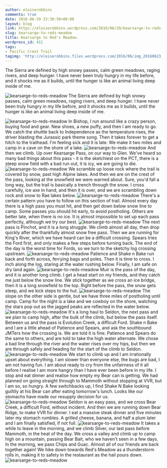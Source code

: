 ```yaml
---
author: eloiserobbins
comments: true
date: 2016-06-29 23:30:50+00:00
layout: blog
link: https://eloiserobbins.wordpress.com/2016/06/29/kearsarge-to-reds-meadow/
slug: kearsarge-to-reds-meadow
title: Kearsarge to Red's Meadow.
wordpress_id: 411
tags:
- Pacific Crest Trail
tagimg: 'http://eloiserobbins.files.wordpress.com/2016/06/img_20160623_161320.jpg'
---
```


The Sierra are defined by high snowy passes, calm green meadows, raging rivers, and deep hunger. I have never been truly hungry in my life before, and it shocks me as it builds, until the hunger is like an animal living deep inside of me.


![kearsarge-to-reds-meadow](http://eloiserobbins.files.wordpress.com/2016/06/img_20160623_161320.jpg)
The Sierra are defined by high snowy passes, calm green meadows, raging rivers, and deep hunger. I have never been truly hungry in my life before, and it shocks me as it builds, until the hunger is like an animal living deep inside of me.

![kearsarge-to-reds-meadow](http://eloiserobbins.files.wordpress.com/2016/06/wp-1467209173045.jpg)
In Bishop, I run around like a crazy person, buying food and gear. New shoes, a new puffy, and then I am ready to go. We catch the shuttle back to Independence as the temperature rises, the driver blasting the Jurassic park theme song. Then it takes forever to get a hitch to the trailhead. I'm feeling sick and it is late. We make it two miles and camp in a cave on the shore of a lake.
![kearsarge-to-reds-meadow](http://eloiserobbins.files.wordpress.com/2016/06/wp-1467209323113.jpg)
And then we climb. Up over Kearsarge Pass, on our way to Glen. We've heard so many bad things about this pass - it is the sketchiest on the PCT, there is a steep snow field with a bad run out, it is icy, we are going to die.
![kearsarge-to-reds-meadow](http://eloiserobbins.files.wordpress.com/2016/06/wp-1467209563406.jpg)
We scramble up loose rock where the trail is covered by snow, past high Alpine lakes. And then we are on the crest of the pass, looking at the snowfield we were warned about. Sure, you'd fall a long way, but the trail is basically a trench through the snow. I cross carefully, ice axe in hand, and then it is over, and we are scrambling down rock and snow to Rae lakes below.
![kearsarge-to-reds-meadow](http://eloiserobbins.files.wordpress.com/2016/06/wp-1467209883873.jpg)
There's a certain pattern you have to follow on this section of trail. Almost every day there is a high pass you must hit, and then get down below snow line to camp. Some passes you should hit early, to avoid postholing. Others are better late, when there is no ice. It is almost impossible to set up each pass perfectly, although we try our best.
![kearsarge-to-reds-meadow](http://eloiserobbins.files.wordpress.com/2016/06/wp-1467227670106.jpg)
The next pass is Pinchot, and it is a long struggle. We climb almost all day, then drop quickly after the thankfully almost snow free pass. Then we are running for King's River, which we have heard can be a difficult crossing. Spears tries the Ford first, and only makes a few steps before turning back. The end of the day is the worst time for Fords, so we turn to the sketchy log crossing upstream.
![kearsarge-to-reds-meadow](http://eloiserobbins.files.wordpress.com/2016/06/wp-1467227878322.jpg)
Patience and Shake n Bake run back and forth across, ferrying bags and poles. Then it is time to cross. I inch along the log, staring at the water rushing below. Finally, I am safe on dry land again.
![kearsarge-to-reds-meadow](http://eloiserobbins.files.wordpress.com/2016/06/wp-1467228344453.jpg)
Muir is the pass of the day, and it is another long climb. I get a head start on my friends, and they catch me just below the snow line. We stick together as we cross an ice bridge, then it is a long snowfield to the top. Right before the pass, the snow gets steep, and we kick steps to the hut.
![kearsarge-to-reds-meadow](http://eloiserobbins.files.wordpress.com/2016/06/wp-1467228510711.jpg)
The slope on the other side is gentle, but we have three miles of postholing until camp. Camp for the night is a lake and we cowboy on the shore, watching the stars pop out as the jagged peaks are reflected in the water below.
![kearsarge-to-reds-meadow](http://eloiserobbins.files.wordpress.com/2016/06/wp-1467228626772.jpg)
It's a long haul to Seldon, the next pass and we plan to camp high, after the bulk of the climb, but below the pass itself. Between us and the pass is Evolution Creek, a difficult Ford. Shake n Bake and I are a little ahead of Patience and Spears, and ask the southbound JMTers how the crossing is. We are told it is fine. Patience and Spears do the same to others, and are told to take the high water alternate. We chose a bad line through the river and the water rises over my hips, but then we are through safely and heading for the start of the climb to Seldon.
![kearsarge-to-reds-meadow](http://eloiserobbins.files.wordpress.com/2016/06/wp-1467229725977.jpg)
We start to climb up and I am irrationally upset about everything. I am slower than everyone else, the bugs are bad, I am not having fun. I am about ready to cry from the unfairness of it all before I realise I am more hangry than I have ever been before in my life. I stop and eat dinner and realise how empty my Bear can is getting. We had planned on going straight through to Mammoth without stopping at VVR, but I am so, so hungry. A few switchbacks up, I find Shake N Bake looking guiltily at his Bear can after eating tomorrow's lunch. Looks like our stomachs have made our resupply decision for us.
![kearsarge-to-reds-meadow](http://eloiserobbins.files.wordpress.com/2016/06/wp-1467231310894.jpg)
Seldon is an easy pass, and we cross Bear Creek, a difficult Ford, without incident. And then we are running down Bear Ridge, to make VVR for dinner. I eat a massive steak dinner and five minutes later my stomach rumbles. A grilled cheese, banana, and half a plum later and I am finally satisfied, if not full.
![kearsarge-to-reds-meadow](http://eloiserobbins.files.wordpress.com/2016/06/wp-1467232261954.jpg)
It takes a while to leave in the morning, and we climb Silver, our last pass before Mammoth, in the heat of the day. We cross a valley and climb up to camp high on a mountain, passing Bear Bait, who we haven't seen in a few days. In the morning, we pass Chips and Guac. Almost all of our friends are back together again! We hike down towards Red's Meadow as a thunderstorm rolls in, making it to safety in the restaurant as the hail pours down.
![kearsarge-to-reds-meadow](http://eloiserobbins.files.wordpress.com/2016/06/wp-1467232840744.jpg)
